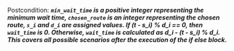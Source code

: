 Postcondition: ***`min_wait_time` is a positive integer representing the minimum wait time, `chosen_route` is an integer representing the chosen route, `s_i` and `d_i` are assigned values. If (t - s_i) % d_i == 0, then `wait_time` is 0. Otherwise, `wait_time` is calculated as d_i - (t - s_i) % d_i. This covers all possible scenarios after the execution of the if else block.***